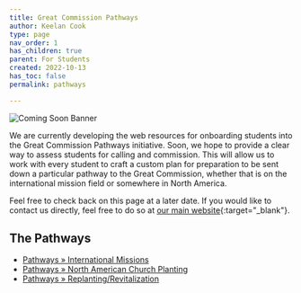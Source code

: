 ```yaml
---
title: Great Commission Pathways
author: Keelan Cook
type: page
nav_order: 1
has_children: true
parent: For Students
created: 2022-10-13
has_toc: false
permalink: pathways

---
```


![Coming Soon Banner](https://i.imgur.com/pxK8WAn.png)


We are currently developing the web resources for onboarding students into the Great Commission Pathways initiative. Soon, we hope to provide a clear way to assess students for calling and commission. This will allow us to work with every student to craft a custom plan for preparation to be sent down a particular pathway to the Great Commission, whether that is on the international mission field or somewhere in North America.

Feel free to check back on this page at a later date. If you would like to contact us directly, feel free to do so at [our main website](https://thecgcs.org){:target="_blank"}.

## The Pathways
* [Pathways » International Missions](/for-students/pathways/pathways-international-missions.html)
* [Pathways » North American Church Planting](/for-students/pathways/pathways-nacp.md.html)
* [Pathways » Replanting/Revitalization](/for-students/pathways/pathways-replant.html)
